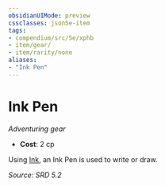 ```yaml
---
obsidianUIMode: preview
cssclasses: json5e-item
tags:
- compendium/src/5e/xphb
- item/gear/
- item/rarity/none
aliases: 
- "Ink Pen"
---
```

# Ink Pen
*Adventuring gear*  

- **Cost**: 2 cp

Using [Ink](compendium/items/ink-xphb.md), an Ink Pen is used to write or draw.

*Source: SRD 5.2*